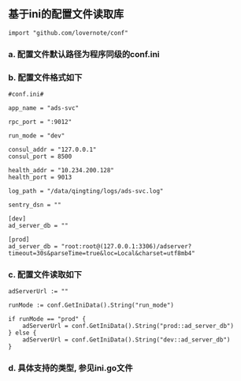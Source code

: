 ## 基于ini的配置文件读取库

	import "github.com/lovernote/conf"

### a. 配置文件默认路径为程序同级的conf.ini

### b. 配置文件格式如下
	#conf.ini#

	app_name = "ads-svc"
	
	rpc_port = ":9012"
	
	run_mode = "dev"
	
	consul_addr = "127.0.0.1"
	consul_port = 8500
	
	health_addr = "10.234.200.128"
	health_port = 9013
	
	log_path = "/data/qingting/logs/ads-svc.log"
	
	sentry_dsn = ""
	
	[dev]
	ad_server_db = ""
	
	[prod]
	ad_server_db = "root:root@(127.0.0.1:3306)/adserver?timeout=30s&parseTime=true&loc=Local&charset=utf8mb4"

### c. 配置文件读取如下

	adServerUrl := ""
	
	runMode := conf.GetIniData().String("run_mode")

	if runMode == "prod" {
		adServerUrl = conf.GetIniData().String("prod::ad_server_db")
	} else {
		adServerUrl = conf.GetIniData().String("dev::ad_server_db")
	}

### d. 具体支持的类型, 参见ini.go文件